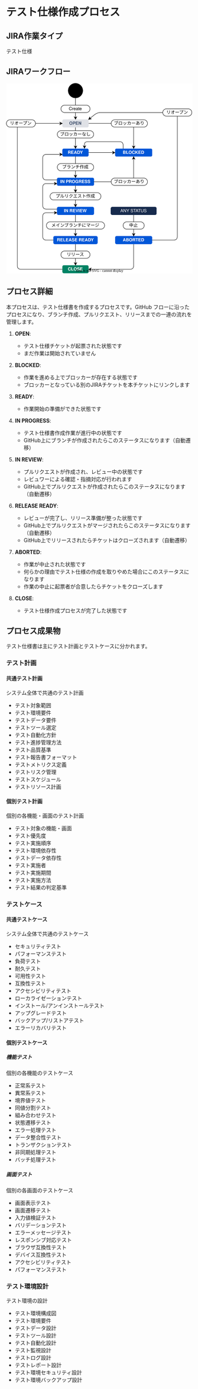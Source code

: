 # テスト仕様作成プロセス

## JIRA作業タイプ

テスト仕様

## JIRAワークフロー

![JIRAフローとGitHub連携ワークフロー](../draw.io/jiraflow-github.drawio.svg)

## プロセス詳細

本プロセスは、テスト仕様書を作成するプロセスです。GitHub フローに沿ったプロセスになり、ブランチ作成、プルリクエスト、リリースまでの一連の流れを管理します。

1.  **OPEN**:
    *   テスト仕様チケットが起票された状態です
    *   まだ作業は開始されていません

2.  **BLOCKED**:
    *   作業を進める上でブロッカーが存在する状態です
    *   ブロッカーとなっている別のJIRAチケットを本チケットにリンクします

3.  **READY**:
    *   作業開始の準備ができた状態です

4.  **IN PROGRESS**:
    *   テスト仕様書作成作業が進行中の状態です
    *   GitHub上にブランチが作成されたらこのステータスになります（自動遷移）

5.  **IN REVIEW**:
    *   プルリクエストが作成され、レビュー中の状態です
    *   レビュワーによる確認・指摘対応が行われます
    *   GitHub上でプルリクエストが作成されたらこのステータスになります（自動遷移）

6.  **RELEASE READY**:
    *   レビューが完了し、リリース準備が整った状態です
    *   GitHub上でプルリクエストがマージされたらこのステータスになります（自動遷移）
    *   GitHub上でリリースされたらチケットはクローズされます（自動遷移）

7.  **ABORTED**:
    *   作業が中止された状態です
    *   何らかの理由でテスト仕様の作成を取りやめた場合にこのステータスになります
    *   作業の中止に起票者が合意したらチケットをクローズします

8.  **CLOSE**:
    *   テスト仕様作成プロセスが完了した状態です

## プロセス成果物

テスト仕様書は主にテスト計画とテストケースに分かれます。

### テスト計画

#### 共通テスト計画

システム全体で共通のテスト計画

- テスト対象範囲
- テスト環境要件
- テストデータ要件
- テストツール選定
- テスト自動化方針
- テスト進捗管理方法
- テスト品質基準
- テスト報告書フォーマット
- テストメトリクス定義
- テストリスク管理
- テストスケジュール
- テストリソース計画

#### 個別テスト計画

個別の各機能・画面のテスト計画

- テスト対象の機能・画面
- テスト優先度
- テスト実施順序
- テスト環境依存性
- テストデータ依存性
- テスト実施者
- テスト実施期間
- テスト実施方法
- テスト結果の判定基準

### テストケース

#### 共通テストケース

システム全体で共通のテストケース

- セキュリティテスト
- パフォーマンステスト
- 負荷テスト
- 耐久テスト
- 可用性テスト
- 互換性テスト
- アクセシビリティテスト
- ローカライゼーションテスト
- インストール/アンインストールテスト
- アップグレードテスト
- バックアップ/リストアテスト
- エラーリカバリテスト

#### 個別テストケース

##### 機能テスト

個別の各機能のテストケース

- 正常系テスト
- 異常系テスト
- 境界値テスト
- 同値分割テスト
- 組み合わせテスト
- 状態遷移テスト
- エラー処理テスト
- データ整合性テスト
- トランザクションテスト
- 非同期処理テスト
- バッチ処理テスト

##### 画面テスト

個別の各画面のテストケース

- 画面表示テスト
- 画面遷移テスト
- 入力値検証テスト
- バリデーションテスト
- エラーメッセージテスト
- レスポンシブ対応テスト
- ブラウザ互換性テスト
- デバイス互換性テスト
- アクセシビリティテスト
- パフォーマンステスト

### テスト環境設計

テスト環境の設計

- テスト環境構成図
- テスト環境要件
- テストデータ設計
- テストツール設計
- テスト自動化設計
- テスト監視設計
- テストログ設計
- テストレポート設計
- テスト環境セキュリティ設計
- テスト環境バックアップ設計 